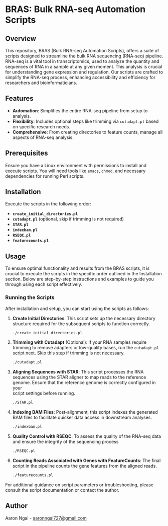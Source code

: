 # BRAS: Bulk RNA-seq Automation Scripts

## Overview
This repository, BRAS (Bulk RNA-seq Automation Scripts), offers a suite of scripts designed to streamline the bulk RNA sequencing (RNA-seq) pipeline. RNA-seq is a vital tool in transcriptomics, used to analyze the quantity and sequences of RNA in a sample at any given moment. This analysis is crucial for understanding gene expression and regulation. Our scripts are crafted to simplify the RNA-seq process, enhancing accessibility and efficiency for researchers and bioinformaticians.

## Features
- **Automation**: Simplifies the entire RNA-seq pipeline from setup to analysis.
- **Flexibility**: Includes optional steps like trimming via `cutadapt.pl` based on specific research needs.
- **Comprehensive**: From creating directories to feature counts, manage all aspects of RNA-seq analysis.

## Prerequisites
Ensure you have a Linux environment with permissions to install and execute scripts. You will need tools like `emacs`, `chmod`, and necessary dependencies for running Perl scripts.

## Installation
Execute the scripts in the following order:
- **`create_initial_directories.pl`**
- **`cutadapt.pl`** (optional, skip if trimming is not required)
- **`STAR.pl`**
- **`indexbam.pl`**
- **`RSEQC.pl`**
- **`featurecounts.pl`**

## Usage

To ensure optimal functionality and results from the BRAS scripts, it is crucial to execute the scripts in the specific order outlined in the Installation section. Below are step-by-step instructions and examples to guide you through using each script effectively.

### Running the Scripts
After installation and setup, you can start using the scripts as follows:

1. **Create Initial Directories**:
   This script sets up the necessary directory structure required for the subsequent scripts to function correctly.
   ```bash
   ./create_initial_directories.pl

2. **Trimming with Cutadapt** (Optional):
   If your RNA samples require trimming to remove adapters or low-quality bases, run the `cutadapt.pl` script next. Skip this step if trimming is not necessary.
   ```bash
   ./cutadapt.pl

3. **Aligning Sequences with STAR**:
   This script processes the RNA sequences using the STAR aligner to map reads to the reference genome. Ensure that the reference genome is correctly configured in your     
   script settings before running.
   ```bash
   ./STAR.pl

4. **Indexing BAM Files**:
   Post-alignment, this script indexes the generated BAM files to facilitate quicker data access in downstream analyses.
   ```bash
   ./indexbam.pl

5. **Quality Control with RSEQC**:
   To assess the quality of the RNA-seq data and ensure the integrity of the sequencing process
   ```bash
   ./RSEQC.pl

6. **Counting Reads Asscoiated with Genes with FeatureCounts**:
   The final script in the pipeline counts the gene features from the aligned reads.
   ```bash
   ./featurecounts.pl

For additional guidance on script parameters or troubleshooting, please consult the script documentation or contact the author.

## Author
Aaron Ngai - aaronngai727@gmail.com

